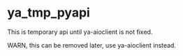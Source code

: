# ya_tmp_pyapi

This is temporary api until ya-aioclient is not fixed.

WARN, this can be removed later, use ya-aioclient instead.
